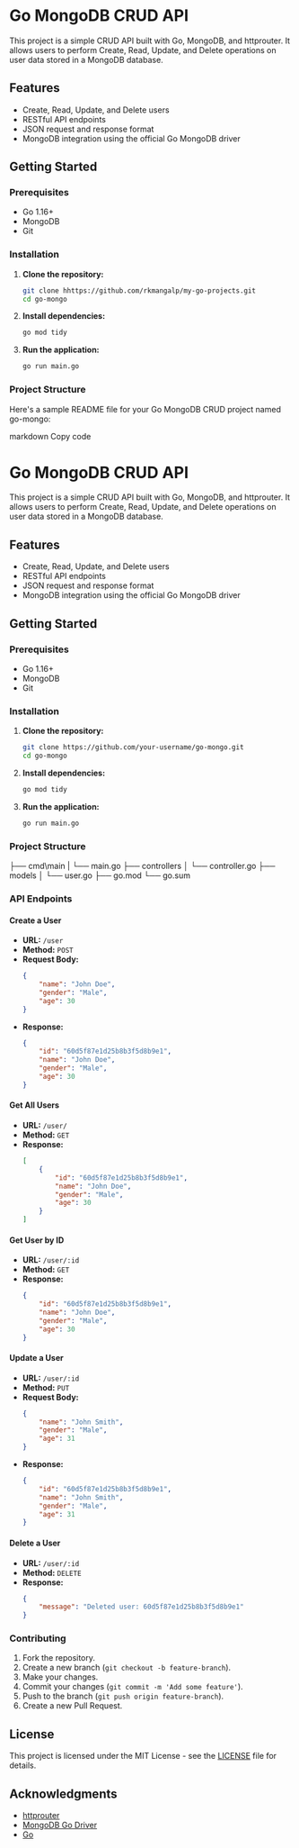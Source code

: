 # Go MongoDB CRUD API

This project is a simple CRUD API built with Go, MongoDB, and httprouter. It allows users to perform Create, Read, Update, and Delete operations on user data stored in a MongoDB database.

## Features

- Create, Read, Update, and Delete users
- RESTful API endpoints
- JSON request and response format
- MongoDB integration using the official Go MongoDB driver

## Getting Started

### Prerequisites

- Go 1.16+
- MongoDB
- Git

### Installation

1. **Clone the repository:**
    ```sh
    git clone hhttps://github.com/rkmangalp/my-go-projects.git
    cd go-mongo
    ```

2. **Install dependencies:**
    ```sh
    go mod tidy
    ```

3. **Run the application:**
    ```sh
    go run main.go
    ```

### Project Structure

Here's a sample README file for your Go MongoDB CRUD project named go-mongo:

markdown
Copy code
# Go MongoDB CRUD API

This project is a simple CRUD API built with Go, MongoDB, and httprouter. It allows users to perform Create, Read, Update, and Delete operations on user data stored in a MongoDB database.

## Features

- Create, Read, Update, and Delete users
- RESTful API endpoints
- JSON request and response format
- MongoDB integration using the official Go MongoDB driver

## Getting Started

### Prerequisites

- Go 1.16+
- MongoDB
- Git

### Installation

1. **Clone the repository:**
    ```sh
    git clone https://github.com/your-username/go-mongo.git
    cd go-mongo
    ```

2. **Install dependencies:**
    ```sh
    go mod tidy
    ```

3. **Run the application:**
    ```sh
    go run main.go
    ```

### Project Structure

├── cmd\main
| └── main.go
├── controllers
│ └── controller.go
├── models
│ └── user.go
├── go.mod
└── go.sum

### API Endpoints

#### Create a User
- **URL:** `/user`
- **Method:** `POST`
- **Request Body:**
    ```json
    {
        "name": "John Doe",
        "gender": "Male",
        "age": 30
    }
    ```
- **Response:**
    ```json
    {
        "id": "60d5f87e1d25b8b3f5d8b9e1",
        "name": "John Doe",
        "gender": "Male",
        "age": 30
    }
    ```

#### Get All Users
- **URL:** `/user/`
- **Method:** `GET`
- **Response:**
    ```json
    [
        {
            "id": "60d5f87e1d25b8b3f5d8b9e1",
            "name": "John Doe",
            "gender": "Male",
            "age": 30
        }
    ]
    ```

#### Get User by ID
- **URL:** `/user/:id`
- **Method:** `GET`
- **Response:**
    ```json
    {
        "id": "60d5f87e1d25b8b3f5d8b9e1",
        "name": "John Doe",
        "gender": "Male",
        "age": 30
    }
    ```

#### Update a User
- **URL:** `/user/:id`
- **Method:** `PUT`
- **Request Body:**
    ```json
    {
        "name": "John Smith",
        "gender": "Male",
        "age": 31
    }
    ```
- **Response:**
    ```json
    {
        "id": "60d5f87e1d25b8b3f5d8b9e1",
        "name": "John Smith",
        "gender": "Male",
        "age": 31
    }
    ```

#### Delete a User
- **URL:** `/user/:id`
- **Method:** `DELETE`
- **Response:**
    ```json
    {
        "message": "Deleted user: 60d5f87e1d25b8b3f5d8b9e1"
    }
    ```

### Contributing

1. Fork the repository.
2. Create a new branch (`git checkout -b feature-branch`).
3. Make your changes.
4. Commit your changes (`git commit -m 'Add some feature'`).
5. Push to the branch (`git push origin feature-branch`).
6. Create a new Pull Request.

## License

This project is licensed under the MIT License - see the [LICENSE](LICENSE) file for details.

## Acknowledgments

- [httprouter](https://github.com/julienschmidt/httprouter)
- [MongoDB Go Driver](https://github.com/mongodb/mongo-go-driver)
- [Go](https://golang.org/)


